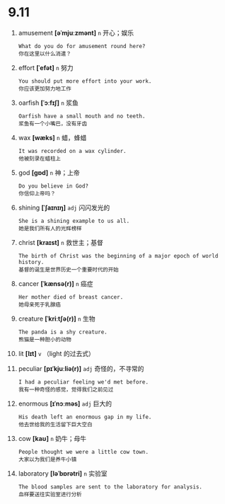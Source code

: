 # 9.11



1. amusement **[əˈmjuːzmənt]** `n` 开心；娱乐
    ```
    What do you do for amusement round here?
    你在这里以什么消遣？
    ```

2. effort **[ˈefət]** `n` 努力
    ```
    You should put more effort into your work.
    你应该更加努力地工作
    ```

3. oarfish **[ˈɔːfɪʃ]** `n` 浆鱼
    ```
    Oarfish have a small mouth and no teeth.
    浆鱼有一个小嘴巴，没有牙齿
    ```

4. wax **[wæks]** `n` 蜡，蜂蜡
    ```
    It was recorded on a wax cylinder.
    他被刻录在蜡柱上
    ```

5. god **[ɡɒd]** `n` 神；上帝
    ```
    Do you believe in God?
    你信仰上帝吗？
    ```

6. shining **[ˈʃaɪnɪŋ]** `adj` 闪闪发光的
    ```
    She is a shining example to us all.
    她是我们所有人的光辉榜样
    ```

7. christ **[kraɪst]** `n` 救世主；基督
    ```
    The birth of Christ was the beginning of a major epoch of world history.
    基督的诞生是世界历史一个重要时代的开始
    ```

8. cancer **[ˈkænsə(r)]** `n` 癌症
    ```
    Her mother died of breast cancer.
    她母亲死于乳腺癌
    ```

9. creature **[ˈkriːtʃə(r)]** `n` 生物
    ```
    The panda is a shy creature.
    熊猫是一种胆小的动物
    ```

10. lit **[lɪt]** `v` （light 的过去式）

11. peculiar **[pɪˈkjuːliə(r)]** `adj` 奇怪的，不寻常的
    ```
    I had a peculiar feeling we'd met before.
    我有一种奇怪的感觉，觉得我们之前见过
    ```

12. enormous **[ɪˈnɔːməs]** `adj` 巨大的
    ```
    His death left an enormous gap in my life.
    他去世给我的生活留下巨大空白
    ```

13. cow **[kaʊ]** `n` 奶牛；母牛
    ```
    People thought we were a little cow town.
    大家以为我们是养牛小镇
    ```

14. laboratory **[ləˈbɒrətri]** `n` 实验室
    ```
    The blood samples are sent to the laboratory for analysis.
    血样要送往实验室进行分析
    ```
